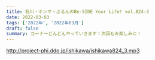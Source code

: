 ```yaml
---
title: 石川・ホンマ・ぶるんのBe-SIDE Your Life! vol.824-3
date: 2022-03-03
tags: ['2022年', '2022年03月']
draft: false
summary: コーナーどんどんやっていきます！次回もお楽しみに！
---
```


http://project-phi.ddo.jp/ishikawa/ishikawa824_3.mp3
